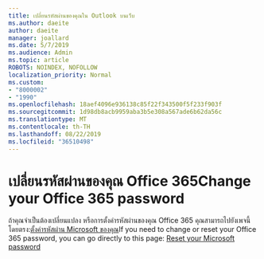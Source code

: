 ```yaml
---
title: เปลี่ยนรหัสผ่านของคุณใน Outlook บนเว็บ
ms.author: daeite
author: daeite
manager: joallard
ms.date: 5/7/2019
ms.audience: Admin
ms.topic: article
ROBOTS: NOINDEX, NOFOLLOW
localization_priority: Normal
ms.custom:
- "8000002"
- "1990"
ms.openlocfilehash: 18aef4096e936138c85f22f343500f5f233f903f
ms.sourcegitcommit: 1d98db8acb9959aba3b5e308a567ade6b62da56c
ms.translationtype: MT
ms.contentlocale: th-TH
ms.lasthandoff: 08/22/2019
ms.locfileid: "36510498"
---
```

# <a name="change-your-office-365-password"></a><span data-ttu-id="fd8aa-102">เปลี่ยนรหัสผ่านของคุณ Office 365</span><span class="sxs-lookup"><span data-stu-id="fd8aa-102">Change your Office 365 password</span></span>

<span data-ttu-id="fd8aa-103">ถ้าคุณจำเป็นต้องเปลี่ยนแปลง หรือการตั้งค่ารหัสผ่านของคุณ Office 365 คุณสามารถไปยังเพจนี้โดยตรง:[ตั้งค่ารหัสผ่าน Microsoft ของคุณ](https://go.microsoft.com/fwlink/p/?linkid=841910)</span><span class="sxs-lookup"><span data-stu-id="fd8aa-103">If you need to change or reset your Office 365 password, you can go directly to this page: [Reset your Microsoft password](https://go.microsoft.com/fwlink/p/?linkid=841910)</span></span>
